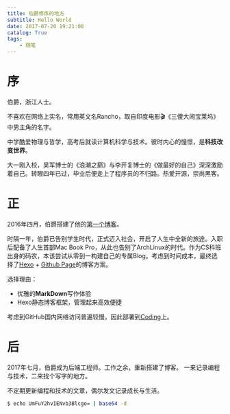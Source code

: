 ```yaml
---
title: 伯爵修炼的地方
subtitle: Hello World
date: 2017-07-20 19:21:08
catalog: True
tags:
    - 随笔
---
```


# 序
伯爵，浙江人士。

不喜欢在网络上实名，常用英文名Rancho，取自印度电影🎬《三傻大闹宝莱坞》中男主角的名字。

中学酷爱物理与哲学，高考后就读计算机科学与技术。彼时内心的憧憬，是**科技改变世界**。

大一刚入校，吴军博士的《浪潮之巅》与李开复博士的《做最好的自己》深深激励着自己。转眼四年已过，毕业后便走上了程序员的不归路。热爱开源，崇尚黑客。

# 正
2016年四月，伯爵搭建了他的[第一个博客](https://rancho1110.com/)。

时隔一年，伯爵已告别学生时代，正式迈入社会，开启了人生中全新的旅途。入职后配备了人生首部Mac Book Pro，从此也告别了ArchLinux的时代。作为CS科班出身的码农，本该尝试从零到一构建自己的专属Blog。考虑到时间成本，最终选择了[Hexo](https://hexo.io/) + [Github Page](https://pages.github.com/)的博客方案。

选择理由：

* 优雅的**MarkDown**写作体验
* Hexo静态博客框架，管理起来高效便捷

考虑到GitHub国内网络访问普遍较慢，因此部署到[Coding](https://pages.coding.net/)上。

# 后
2017年七月，伯爵成为后端工程师。工作之余，重新搭建了博客。
一来记录编程与技术，二来找个写字的地方。

不定期更新编程和技术的文章，偶尔发文记录成长与生活。


```bash
$ echo UmFuY2hvIENvb3Blcgo= | base64 -d
```
